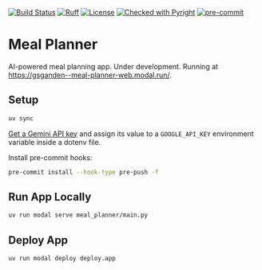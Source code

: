 [![Build Status](https://github.com/gsganden/meal_planner/actions/workflows/ci.yml/badge.svg)](https://github.com/gsganden/meal_planner/actions/workflows/ci.yml)
[![Ruff](https://img.shields.io/endpoint?url=https://raw.githubusercontent.com/astral-sh/ruff/main/assets/badge/v2.json)](https://github.com/astral-sh/ruff)
[![License](https://img.shields.io/badge/License-Apache_2.0-blue.svg)](https://opensource.org/licenses/Apache-2.0)
[![Checked with Pyright](https://img.shields.io/badge/type_checked-pyright-blue)](https://github.com/microsoft/pyright)
[![pre-commit](https://img.shields.io/badge/pre--commit-enabled-brightgreen?logo=pre-commit)](https://github.com/pre-commit/pre-commit)

# Meal Planner

AI-powered meal planning app. Under development. Running at https://gsganden--meal-planner-web.modal.run/.

## Setup

```bash
uv sync
```

[Get a Gemini API key](https://aistudio.google.com/apikey) and assign its value to a `GOOGLE_API_KEY` environment variable inside a dotenv file.

Install pre-commit hooks:

```bash
pre-commit install --hook-type pre-push -f
```

## Run App Locally

```bash
uv run modal serve meal_planner/main.py
```

## Deploy App

```bash
uv run modal deploy deploy.app
```